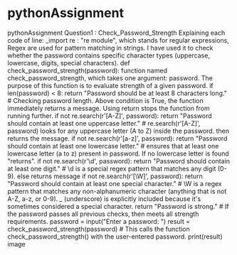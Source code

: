 # pythonAssignment
pythonAssignment
Question1 : Check_Password_Strength Explaining each code of line: _import re : "re module", which stands for regular expressions, Regex are used for pattern matching in strings. I have used it to check whether the password contains specific character types (uppercase, lowercase, digits, special characters). def check_password_strength(password): function named check_password_strength, which takes one argument: password. The purpose of this function is to evaluate strength of a given password. if len(password) < 8: return "Password should be at least 8 characters long." # Checking password length. Above condition is True, the function immediately returns a message. Using return stops the function from running further. if not re.search(r'[A-Z]', password):
return "Password should contain at least one uppercase letter." # re.search(r'[A-Z]', password) looks for any uppercase letter (A to Z) inside the password. then returns the message. if not re.search(r'[a-z]', password): return "Password should contain at least one lowercase letter." # ensures that at least one lowercase letter (a to z) present in password. If no lowercase letter is found "returns". if not re.search(r'\d', password): return "Password should contain at least one digit." # \d is a special regex pattern that matches any digit (0-9). else returns message if not re.search(r'[\W]', password): return "Password should contain at least one special character." # \W is a regex pattern that matches any non-alphanumeric character (anything that is not A-Z, a-z, or 0-9). _ (underscore) is explicitly included because it's sometimes considered a special character. return "Password is strong." # If the password passes all previous checks, then meets all strength requirements. password = input("Enter a password: ") result = check_password_strength(password) # This calls the function check_password_strength() with the user-entered password. print(result) image


